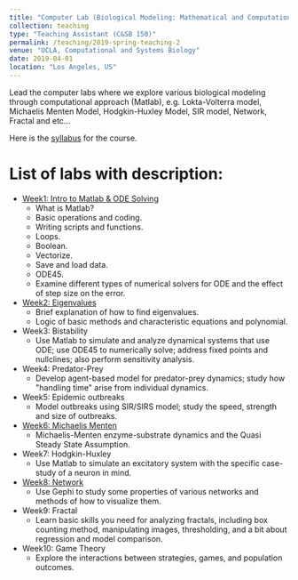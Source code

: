 ```yaml
---
title: "Computer Lab (Biological Modeling: Mathematical and Computational Approaches)"
collection: teaching
type: "Teaching Assistant (C&SB 150)"
permalink: /teaching/2019-spring-teaching-2
venue: "UCLA, Computational and Systems Biology"
date: 2019-04-01
location: "Los Angeles, US"
---
```


Lead the computer labs where we explore various biological modeling through computational approach (Matlab), e.g. Lokta-Volterra model, Michaelis Menten Model, Hodgkin-Huxley Model, SIR model, Network, Fractal and etc...

Here is the [syllabus](https://tlin56.github.io/files/150_lab_syllabus_spring_2019.pdf) for the course.

List of labs with description:
======
- [Week1: Intro to Matlab & ODE Solving](https://tlin56.github.io/files/lab1_lecture_notes_csb150_spring_2019_website.pdf)
  - What is Matlab?
  - Basic operations and coding.
  - Writing scripts and functions.
  - Loops.
  - Boolean.
  - Vectorize.
  - Save and load data.
  - ODE45.
  - Examine different types of numerical solvers for ODE and the effect of step size on the error.
- [Week2: Eigenvalues](https://tlin56.github.io/files/lab2_lecture_notes_csb150_spring_2019.pdf)
  - Brief explanation of how to find eigenvalues. 
  - Logic of basic methods and characteristic equations and polynomial.
- Week3: Bistability
  - Use Matlab to simulate and analyze dynamical systems that use ODE; use ODE45 to numerically solve; address fixed points and nullclines; also perform sensitivity analysis.
- Week4: Predator-Prey
  - Develop agent-based model for predator-prey dynamics; study how "handling time" arise from individual dynamics.
- Week5: Epidemic outbreaks
  - Model outbreaks using SIR/SIRS model; study the speed, strength and size of outbreaks.
- [Week6: Michaelis Menten](https://tlin56.github.io/files/lab6_lecture_notes_csb150_spring_2019.pdf)
  - Michaelis-Menten enzyme-substrate dynamics and the Quasi Steady State Assumption.
- Week7: Hodgkin-Huxley
  - Use Matlab to simulate an excitatory system with the specific case-study of a neuron in mind.
- [Week8: Network](https://tlin56.github.io/files/Lab8_Network.pdf)
  - Use Gephi to study some properties of various networks and methods of how to visualize them.
- Week9: Fractal
  - Learn basic skills you need for analyzing fractals, including box counting method, manipulating images, thresholding, and a bit about regression and model comparison.
- Week10: Game Theory
  - Explore the interactions between strategies, games, and population outcomes.
